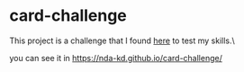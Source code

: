 # card-challenge
This project is a challenge that I found [here](https://github.com/ronashco/reactjs-card-challenge) to test my skills.\

you can see it in https://nda-kd.github.io/card-challenge/
